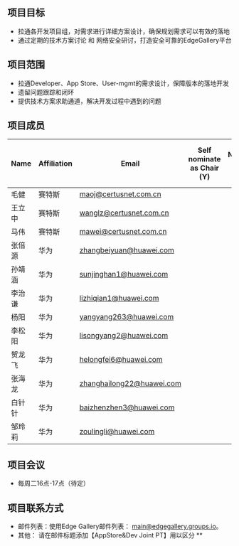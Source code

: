## 项目目标
* 拉通各开发项目组，对需求进行详细方案设计，确保规划需求可以有效的落地
* 通过定期的技术方案讨论 和 网络安全研讨，打造安全可靠的EdgeGallery平台

## 项目范围
* 拉通Developer、App Store、User-mgmt的需求设计，保障版本的落地开发
* 遗留问题跟踪和闭环
* 提供技术方案求助通道，解决开发过程中遇到的问题

## 项目成员
| **Name**  | **Affiliation** |         **Email**         |  **Self nominate as Chair (Y)** | **Self Nominate as Co-Chair (Y/N)** |
|-----------|-----------------|---------------------------|---------------------------------|-------------------------------------|
| 毛健      | 赛特斯           | maoj@certusnet.com.cn     |                                 |                                     
| 王立中    | 赛特斯           | wanglz@certusnet.com.cn   |                                 |                                     
| 马伟      | 赛特斯           | mawei@certusnet.com.cn    |                                 |                                     
| 张倍源      | 华为           | zhangbeiyuan@huawei.com    |                                 |                                     
| 孙靖涵    | 华为             | sunjinghan1@huawei.com    |                                 |                                     
| 李治谦    | 华为             | lizhiqian1@huawei.com     |                                 |   
| 杨阳    | 华为             | yangyang263@huawei.com   |                                 |   
| 李松阳    | 华为             | lisongyang2@huawei.com   |                                 |   
| 贺龙飞    | 华为             | helongfei6@huawei.com   |                                 |   
| 张海龙    | 华为             | zhanghailong22@huawei.com   |                                 |   
| 白针针    | 华为             | baizhenzhen3@huawei.com   |                                 |   
| 邹玲莉    | 华为             | zoulingli@huawei.com   |                                 |   

## 项目会议
* 每周二16点-17点（待定）

## 项目联系方式
* 邮件列表：使用Edge Gallery邮件列表： main@edgegallery.groups.io。
* 其他： 请在邮件标题添加【AppStore&Dev Joint PT】用以区分
** 
